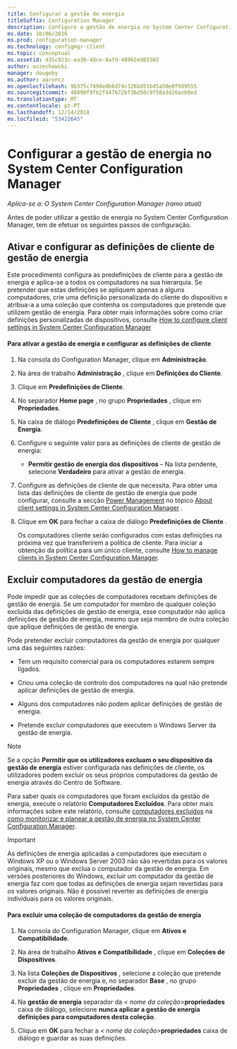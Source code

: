 ```yaml
---
title: Configurar a gestão de energia
titleSuffix: Configuration Manager
description: Configure a gestão de energia no System Center Configuration Manager.
ms.date: 10/06/2016
ms.prod: configuration-manager
ms.technology: configmgr-client
ms.topic: conceptual
ms.assetid: 435c923c-ea30-4dce-8afd-48962ed85502
author: aczechowski
manager: dougeby
ms.author: aaroncz
ms.openlocfilehash: 9b375c7498e0b6d74c326bd51b45a50e0f9d9555
ms.sourcegitcommit: 48098f9fb2f447672bf36d50c9f58a3d26acb9ed
ms.translationtype: MT
ms.contentlocale: pt-PT
ms.lasthandoff: 12/14/2018
ms.locfileid: "53422645"
---
```

# <a name="configuring-power-management-in-system-center-configuration-manager"></a>Configurar a gestão de energia no System Center Configuration Manager

*Aplica-se a: O System Center Configuration Manager (ramo atual)*

Antes de poder utilizar a gestão de energia no System Center Configuration Manager, tem de efetuar os seguintes passos de configuração.  

## <a name="enable-and-configure-power-management-client-settings"></a>Ativar e configurar as definições de cliente de gestão de energia  
 Este procedimento configura as predefinições de cliente para a gestão de energia e aplica-se a todos os computadores na sua hierarquia. Se pretender que estas definições se apliquem apenas a alguns computadores, crie uma definição personalizada do cliente do dispositivo e atribua-a a uma coleção que contenha os computadores que pretende que utilizem gestão de energia. Para obter mais informações sobre como criar definições personalizadas de dispositivos, consulte [How to configure client settings in System Center Configuration Manager](../../../../core/clients/deploy/configure-client-settings.md)  

#### <a name="to-enable-power-management-and-configure-client-settings"></a>Para ativar a gestão de energia e configurar as definições de cliente  

1. Na consola do Configuration Manager, clique em **Administração**.  

2. Na área de trabalho **Administração** , clique em **Definições do Cliente**.  

3. Clique em **Predefinições de Cliente**.  

4. No separador **Home page** , no grupo **Propriedades** , clique em **Propriedades**.  

5. Na caixa de diálogo **Predefinições de Cliente** , clique em **Gestão de Energia**.  

6. Configure o seguinte valor para as definições de cliente de gestão de energia:  

   -   **Permitir gestão de energia dos dispositivos** – Na lista pendente, selecione **Verdadeiro** para ativar a gestão de energia.  

7. Configure as definições de cliente de que necessita. Para obter uma lista das definições de cliente de gestão de energia que pode configurar, consulte a secção [Power Management](../../../../core/clients/deploy/about-client-settings.md#power-management) no tópico [About client settings in System Center Configuration Manager](../../../../core/clients/deploy/about-client-settings.md) .  

8. Clique em **OK** para fechar a caixa de diálogo **Predefinições de Cliente** .  

   Os computadores cliente serão configurados com estas definições na próxima vez que transferirem a política de cliente. Para iniciar a obtenção da política para um único cliente, consulte [How to manage clients in System Center Configuration Manager](../../../../core/clients/manage/manage-clients.md).  

## <a name="exclude-computers-from-power-management"></a>Excluir computadores da gestão de energia  
 Pode impedir que as coleções de computadores recebam definições de gestão de energia. Se um computador for membro de qualquer coleção excluída das definições de gestão de energia, esse computador não aplica definições de gestão de energia, mesmo que seja membro de outra coleção que aplique definições de gestão de energia.  

 Pode pretender excluir computadores da gestão de energia por qualquer uma das seguintes razões:  

-   Tem um requisito comercial para os computadores estarem sempre ligados.  

-   Criou uma coleção de controlo dos computadores na qual não pretende aplicar definições de gestão de energia.  

-   Alguns dos computadores não podem aplicar definições de gestão de energia.  

-   Pretende excluir computadores que executem o Windows Server da gestão de energia.  

> [!NOTE]  
>  Se a opção **Permitir que os utilizadores excluam o seu dispositivo da gestão de energia** estiver configurada nas definições de cliente, os utilizadores podem excluir os seus próprios computadores da gestão de energia através do Centro de Software.  

 Para saber quais os computadores que foram excluídos da gestão de energia, execute o relatório **Computadores Excluídos**. Para obter mais informações sobre este relatório, consulte [computadores excluídos](../../../../core/clients/manage/power/monitor-and-plan-for-power-management.md#BKMK_Excluded) na [como monitorizar e planear a gestão de energia no System Center Configuration Manager](../../../../core/clients/manage/power/monitor-and-plan-for-power-management.md).  

> [!IMPORTANT]  
>  As definições de energia aplicadas a computadores que executam o Windows XP ou o Windows Server 2003 não são revertidas para os valores originais, mesmo que exclua o computador da gestão de energia. Em versões posteriores do Windows, excluir um computador da gestão de energia faz com que todas as definições de energia sejam revertidas para os valores originais. Não é possível reverter as definições de energia individuais para os valores originais.  

#### <a name="to-exclude-a-collection-of-computers-from-power-management"></a>Para excluir uma coleção de computadores da gestão de energia  

1. Na consola do Configuration Manager, clique em **Ativos e Compatibilidade**.  

2. Na área de trabalho **Ativos e Compatibilidade** , clique em **Coleções de Dispositivos**.  

3. Na lista **Coleções de Dispositivos** , selecione a coleção que pretende excluir da gestão de energia e, no separador **Base** , no grupo **Propriedades** , clique em **Propriedades**.  

4. Na **gestão de energia** separador da <em>< nome da coleção\></em>**propriedades** caixa de diálogo, selecione **nunca aplicar a gestão de energia definições para computadores desta coleção**.  

5. Clique em **OK** para fechar a <em>< nome da coleção\></em>**propriedades** caixa de diálogo e guardar as suas definições.  

